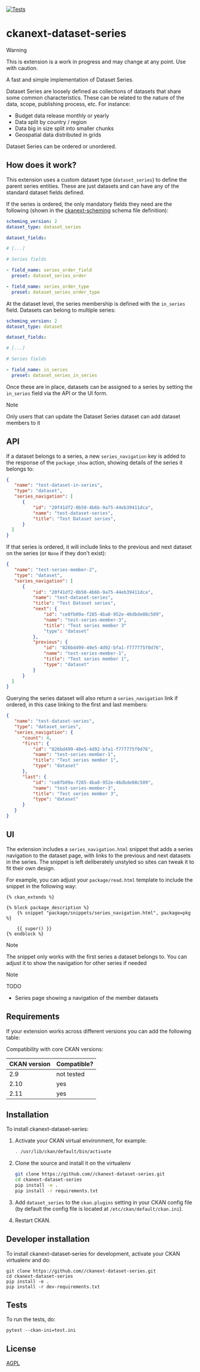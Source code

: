 [![Tests](https://github.com/ckan/ckanext-dataset-series/workflows/Tests/badge.svg)](https://github.com//ckanext-dataset-series/actions)

# ckanext-dataset-series

> [!WARNING]
> This is extension is a work in progress and may change at any point. Use with caution.

A fast and simple implementation of Dataset Series.

Dataset Series are loosely defined as collections of datasets that share some common characteristics.
These can be related to the nature of the data, scope, publishing process, etc. For instance:

* Budget data release monthly or yearly
* Data split by country / region
* Data big in size split into smaller chunks
* Geospatial data distributed in grids

Dataset Series can be ordered or unordered.


## How does it work?

This extension uses a custom dataset type (`dataset_series`) to define the parent series entities. These are
just datasets and can have any of the standard dataset fields defined.

If the series is ordered, the only mandatory fields they need
are the following (shown in the [ckanext-scheming](https://github.com/ckan/ckanext-scheming) schema file definition):

```yaml
scheming_version: 2
dataset_type: dataset_series

dataset_fields:

# [...]

# Series fields

- field_name: series_order_field
  preset: dataset_series_order

- field_name: series_order_type
  preset: dataset_series_order_type
```

At the dataset level, the series membership is defined with the `in_series` field. Datasets can belong to multiple series:

```yaml
scheming_version: 2
dataset_type: dataset

dataset_fields:

# [...]

# Series fields

- field_name: in_series
  preset: dataset_series_in_series
```

Once these are in place, datasets can be assigned to a series by setting the `in_series` field via the API or the UI form.

> [!NOTE]
> Only users that can update the Dataset Series dataset can add dataset members to it

## API

If a dataset belongs to a series, a new `series_navigation` key is added to the response of the `package_show` action, showing details of the series it belongs to:

```json
{
   "name": "test-dataset-in-series",
   "type": "dataset",
   "series_navigation": [
      {
          "id": "20f41df2-0b50-4b6b-9a75-44eb39411dca",
          "name": "test-dataset-series",
          "title": "Test Dataset series",
      }
  ]
}
```

If that series is ordered, it will include links to the previous and next dataset on the series (or `None` if they don't exist):

```json
{
   "name": "test-series-member-2",
   "type": "dataset",
   "series_navigation": [
      {
          "id": "20f41df2-0b50-4b6b-9a75-44eb39411dca",
          "name": "test-dataset-series",
          "title": "Test Dataset series",
          "next": {
              "id": "ce8fb09a-f285-4ba8-952e-46dbde08c509",
              "name": "test-series-member-3",
              "title": "Test series member 3"
              "type": "dataset"
          },
          "previous": {
              "id": "826bd499-40e5-4d92-bfa1-f777775f0d76",
              "name": "test-series-member-1",
              "title": "Test series member 1",
              "type": "dataset"
          }
      }
  ]
}

```

Querying the series dataset will also return a `series_navigation` link if ordered, in this case linking to the first and last members:

```json
{
   "name": "test-dataset-series",
   "type": "dataset_series",
   "series_navigation": {
      "count": 4,
 	  "first": {
 		  "id": "826bd499-40e5-4d92-bfa1-f777775f0d76",
 		  "name": "test-series-member-1",
 		  "title": "Test series member 1",
          "type": "dataset"
 	  },
 	  "last": {
 		  "id": "ce8fb09a-f285-4ba8-952e-46dbde08c509",
 		  "name": "test-series-member-3",
 		  "title": "Test series member 3",
          "type": "dataset"
 	  }
   }
}

```

## UI

The extension includes a `series_navigation.html` snippet that adds a series navigation to the dataset page, with links to the previous and next datasets in the series. The snippet is left deliberately unstyled so sites can tweak it to fit their own design.

For example, you can adjust your `package/read.html` template to include the snippet in the following way:

```Jinja
{% ckan_extends %}

{% block package_description %}
    {% snippet "package/snippets/series_navigation.html", package=pkg %}

    {{ super() }}
{% endblock %}
```
> [!NOTE]
> The snippet only works with the first series a dataset belongs to. You can adjust it to show the navigation for other series if needed

> [!NOTE]
> TODO

* Series page showing a navigation of the member datasets

## Requirements

If your extension works across different versions you can add the following table:

Compatibility with core CKAN versions:

| CKAN version    | Compatible? |
|-----------------|-------------|
| 2.9             | not tested  |
| 2.10            | yes         |
| 2.11            | yes         |


## Installation

To install ckanext-dataset-series:

1. Activate your CKAN virtual environment, for example:
   ```sh
   . /usr/lib/ckan/default/bin/activate
   ```

2. Clone the source and install it on the virtualenv
   ```sh
   git clone https://github.com//ckanext-dataset-series.git
   cd ckanext-dataset-series
   pip install -e .
   pip install -r requirements.txt
   ```

3. Add `dataset_series` to the `ckan.plugins` setting in your CKAN
   config file (by default the config file is located at
   `/etc/ckan/default/ckan.ini`).

4. Restart CKAN.


## Developer installation

To install ckanext-dataset-series for development, activate your CKAN virtualenv and
do:

    git clone https://github.com//ckanext-dataset-series.git
    cd ckanext-dataset-series
    pip install -e .
    pip install -r dev-requirements.txt

## Tests

To run the tests, do:

    pytest --ckan-ini=test.ini


## License

[AGPL](https://www.gnu.org/licenses/agpl-3.0.en.html)
